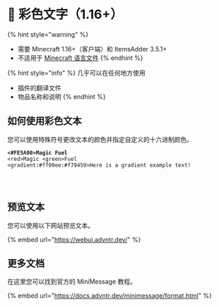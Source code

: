 # 🌈 彩色文字（1.16+）

{% hint style="warning" %}
* 需要 Minecraft 1.16+（客户端）和 ItemsAdder 3.5.1+
* 不适用于 [Minecraft 语言文件](adding-content/minecraft-language-files.md)
{% endhint %}

{% hint style="info" %}
几乎可以在任何地方使用

* 插件的翻译文件
* 物品名称和说明
{% endhint %}

## 如何使用彩色文本

您可以使用特殊符号更改文本的颜色并指定自定义的十六进制颜色。

<pre><code><strong>&#x3C;#FE5A00>Magic Fuel
</strong>&#x3C;red>Magic &#x3C;green>Fuel
&#x3C;gradient:#ff00ee:#f79459>Here is a gradient example text!
</code></pre>

<div>

<figure><img src="../.gitbook/assets/image (3).png" alt=""><figcaption></figcaption></figure>

<figure><img src="../.gitbook/assets/image (2).png" alt=""><figcaption></figcaption></figure>

<figure><img src="../.gitbook/assets/image (45).png" alt=""><figcaption></figcaption></figure>

</div>

## 预览文本

您可以使用以下网站预览文本。

{% embed url="https://webui.advntr.dev/" %}

## 更多文档

在这里您可以找到官方的 MiniMessage 教程。

{% embed url="https://docs.advntr.dev/minimessage/format.html" %}
